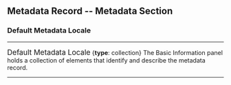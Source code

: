 ## Metadata Record -- Metadata Section
### Default Metadata Locale
---

<span class="md-panel" style="font-size: larger">Default Metadata Locale</span> {**type**: collection} The <span class="md-panel">Basic Information</span> panel holds a collection of elements that identify and describe the metadata record.

---
